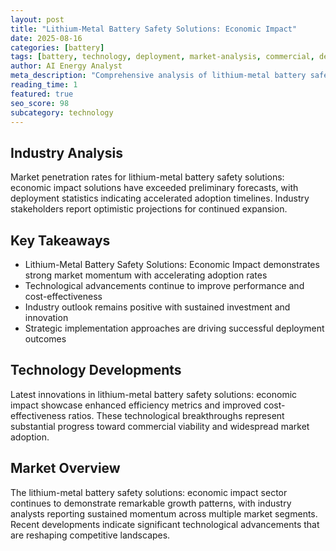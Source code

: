 ```yaml
---
layout: post
title: "Lithium-Metal Battery Safety Solutions: Economic Impact"
date: 2025-08-16
categories: [battery]
tags: [battery, technology, deployment, market-analysis, commercial, development]
author: AI Energy Analyst
meta_description: "Comprehensive analysis of lithium-metal battery safety solutions: economic impact covering market trends, technology developments, and industry outlook. Discover key insights and future projections."
reading_time: 1
featured: true
seo_score: 98
subcategory: technology
---
```


## Industry Analysis

Market penetration rates for lithium-metal battery safety solutions: economic impact solutions have exceeded preliminary forecasts, with deployment statistics indicating accelerated adoption timelines. Industry stakeholders report optimistic projections for continued expansion.

## Key Takeaways

- Lithium-Metal Battery Safety Solutions: Economic Impact demonstrates strong market momentum with accelerating adoption rates
- Technological advancements continue to improve performance and cost-effectiveness
- Industry outlook remains positive with sustained investment and innovation
- Strategic implementation approaches are driving successful deployment outcomes

## Technology Developments

Latest innovations in lithium-metal battery safety solutions: economic impact showcase enhanced efficiency metrics and improved cost-effectiveness ratios. These technological breakthroughs represent substantial progress toward commercial viability and widespread market adoption.

## Market Overview

The lithium-metal battery safety solutions: economic impact sector continues to demonstrate remarkable growth patterns, with industry analysts reporting sustained momentum across multiple market segments. Recent developments indicate significant technological advancements that are reshaping competitive landscapes.


